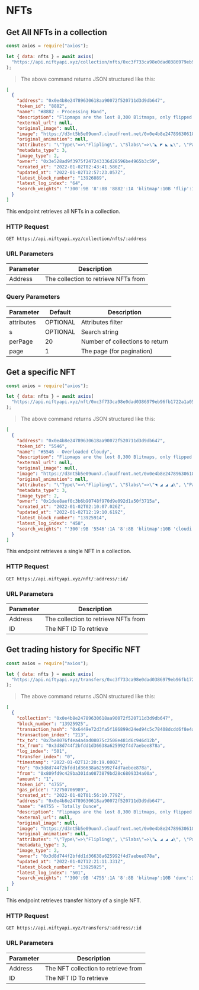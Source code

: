 # NFTs

## Get All NFTs in a collection

```javascript
const axios = require("axios");

let { data: nfts } = await axios(
  "https://api.niftyapi.xyz/collection/nfts/0xc3f733ca98e0dad0386979eb96fb1722a1a05e69"
);
```

> The above command returns JSON structured like this:

```json
[
  {
    "address": "0x0e4b8e24789630618aa90072f520711d3d9db647",
    "token_id": "8882",
    "name": "#8882 - Processing Hand",
    "description": "Flipmaps are the lost 8,300 Blitmaps, only flipped.",
    "external_url": null,
    "original_image": null,
    "image": "https://d3nt5b5e09uon7.cloudfront.net/0x0e4b8e24789630618aa90072f520711d3d9db647/8882",
    "original_animation": null,
    "attributes": "\"Type\"=>\"Flipling\", \"Slabs\"=>\"◣ ◤ ◣ ◣\", \"Palette\"=>\"Hand (#57)\", \"Affinity\"=>\"Fire III\", \"Composition\"=>\"Processing (#22)\"",
    "metadata_type": 3,
    "image_type": 2,
    "owner": "0x3e528ad9f3975f247243336d28596be4965b3c59",
    "created_at": "2022-01-02T02:43:41.586Z",
    "updated_at": "2022-01-02T12:57:23.057Z",
    "latest_block_number": "13926089",
    "latest_log_index": "64",
    "search_weights": "'300':9B '8':8B '8882':1A 'blitmap':10B 'flip':12B 'flipmap':4B 'hand':3A 'lost':7B 'process':2A"
  }
]
```

This endpoint retrieves all NFTs in a collection.

### HTTP Request

`GET https://api.niftyapi.xyz/collection/nfts/:address`

### URL Parameters

| Parameter | Description                          |
| --------- | ------------------------------------ |
| Address   | The collection to retrieve NFTs from |

### Query Parameters

| Parameter  | Default  | Description                     |
| ---------- | -------- | ------------------------------- |
| attributes | OPTIONAL | Attributes filter               |
| s          | OPTIONAL | Search string                   |
| perPage    | 20       | Number of collections to return |
| page       | 1        | The page (for pagination)       |

## Get a specific NFT

```javascript
const axios = require("axios");

let { data: nfts } = await axios(
  "https://api.niftyapi.xyz/nft/0xc3f733ca98e0dad0386979eb96fb1722a1a05e69/7120"
);
```

> The above command returns JSON structured like this:

```json
[
  {
    "address": "0x0e4b8e24789630618aa90072f520711d3d9db647",
    "token_id": "5546",
    "name": "#5546 - Overloaded Cloudy",
    "description": "Flipmaps are the lost 8,300 Blitmaps, only flipped.",
    "external_url": null,
    "original_image": null,
    "image": "https://d3nt5b5e09uon7.cloudfront.net/0x0e4b8e24789630618aa90072f520711d3d9db647/5546",
    "original_animation": null,
    "attributes": "\"Type\"=>\"Flipling\", \"Slabs\"=>\"◥ ◢ ◢ ◢\", \"Palette\"=>\"Cloudy (#34)\", \"Affinity\"=>\"Water I, Fire I, Earth I\", \"Composition\"=>\"Overloaded (#14)\"",
    "metadata_type": 3,
    "image_type": 2,
    "owner": "0x1dee8aef0c3b6b90748f970d9e092d1a50f3715a",
    "created_at": "2022-01-02T02:10:07.026Z",
    "updated_at": "2022-01-02T12:19:10.619Z",
    "latest_block_number": "13925914",
    "latest_log_index": "458",
    "search_weights": "'300':9B '5546':1A '8':8B 'blitmap':10B 'cloudi':3A 'flip':12B 'flipmap':4B 'lost':7B 'overload':2A"
  }
]
```

This endpoint retrieves a single NFT in a collection.

### HTTP Request

`GET https://api.niftyapi.xyz/nft/:address/:id/`

### URL Parameters

| Parameter | Description                          |
| --------- | ------------------------------------ |
| Address   | The collection to retrieve NFTs from |
| ID        | The NFT ID To retrieve               |

## Get trading history for Specific NFT

```javascript
const axios = require("axios");

let { data: nfts } = await axios(
  "https://api.niftyapi.xyz/transfers/0xc3f733ca98e0dad0386979eb96fb1722a1a05e69/7120"
);
```

> The above command returns JSON structured like this:

```json
[
  {
    "collection": "0x0e4b8e24789630618aa90072f520711d3d9db647",
    "block_number": "13925925",
    "transaction_hash": "0x6449e72d3fa5f186899d24ed94c5c78408dcdd6f8e4ad6be177b21c68f4a3a3e",
    "transaction_index": "213",
    "tx_to": "0x7be8076f4ea4a4ad08075c2508e481d6c946d12b",
    "tx_from": "0x3d8d744f2bfdd1d36638a625992f4d7aebee878a",
    "log_index": "501",
    "transfer_index": "0",
    "timestamp": "2022-01-02T12:20:19.000Z",
    "to": "0x3d8d744f2bfdd1d36638a625992f4d7aebee878a",
    "from": "0x809fd9c429ba301da0873879bd28c6809334a00a",
    "amount": "1",
    "token_id": "4755",
    "gas_price": "72750706989",
    "created_at": "2022-01-02T01:56:19.779Z",
    "address": "0x0e4b8e24789630618aa90072f520711d3d9db647",
    "name": "#4755 - Totally Dunce",
    "description": "Flipmaps are the lost 8,300 Blitmaps, only flipped.",
    "external_url": null,
    "original_image": null,
    "image": "https://d3nt5b5e09uon7.cloudfront.net/0x0e4b8e24789630618aa90072f520711d3d9db647/4755",
    "original_animation": null,
    "attributes": "\"Type\"=>\"Flipling\", \"Slabs\"=>\"◣ ◢ ◢ ◢\", \"Palette\"=>\"Dunce (#68)\", \"Affinity\"=>\"Fire III\", \"Composition\"=>\"Totally (#9)\"",
    "metadata_type": 3,
    "image_type": 2,
    "owner": "0x3d8d744f2bfdd1d36638a625992f4d7aebee878a",
    "updated_at": "2022-01-02T12:21:11.331Z",
    "latest_block_number": "13925925",
    "latest_log_index": "501",
    "search_weights": "'300':9B '4755':1A '8':8B 'blitmap':10B 'dunc':3A 'flip':12B 'flipmap':4B 'lost':7B 'total':2A"
  }
]
```

This endpoint retrieves transfer history of a single NFT.

### HTTP Request

`GET https://api.niftyapi.xyz/transfers/:address/:id`

### URL Parameters

| Parameter | Description                         |
| --------- | ----------------------------------- |
| Address   | The NFT collection to retrieve from |
| ID        | The NFT ID To retrieve              |

